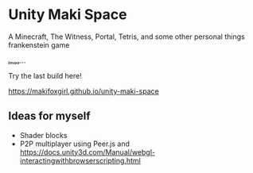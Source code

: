 # Unity Maki Space

A Minecraft, The Witness, Portal, Tetris, and some other personal things frankenstein game

*ₗₘₐₒ...*

Try the last build here!

https://makifoxgirl.github.io/unity-maki-space

## Ideas for myself

- Shader blocks
- P2P multiplayer using Peer.js and https://docs.unity3d.com/Manual/webgl-interactingwithbrowserscripting.html
